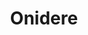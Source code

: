 --- 
title: "Onidere"
publishdate: "2019-1-25T16:48:46+02:00"
src: "https://365manga.net/manga/onidere"
image: "https://data.365manga.net/images/thumbnails/30743-onidere.jpg"
description: " Tadashi is in his second year of junior high school and is a member of the handicraft club and loves nothing more than knitting. Unfortunately he's in a secret relationship with Saya, the member of a notorious all-girl gang, who says she will kill him and herself if anyone ever finds out about it."
---